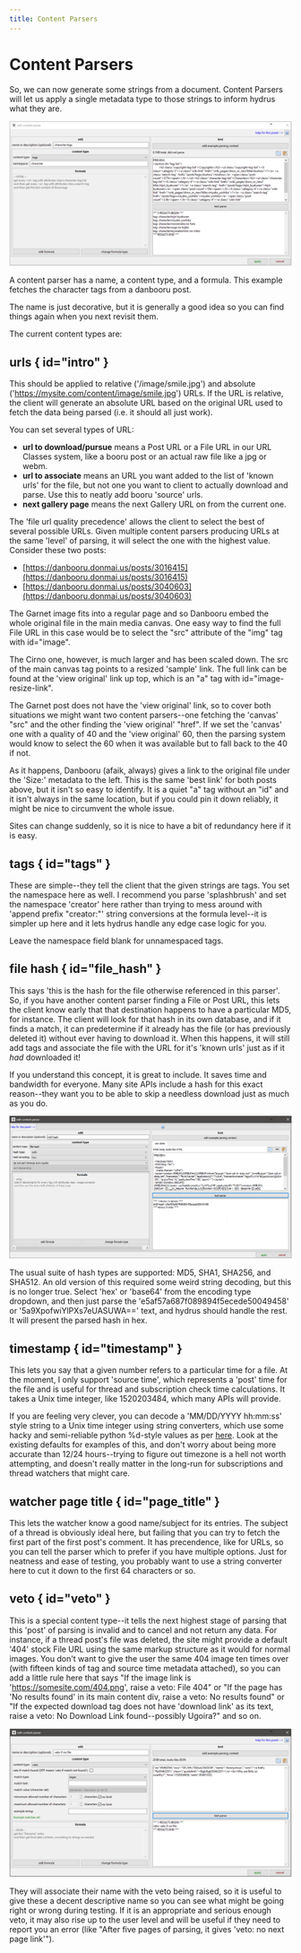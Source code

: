 ```yaml
---
title: Content Parsers
---
```


# Content Parsers

So, we can now generate some strings from a document. Content Parsers will let us apply a single metadata type to those strings to inform hydrus what they are.

![](images/edit_content_parser_panel_tags.png)

A content parser has a name, a content type, and a formula. This example fetches the character tags from a danbooru post.

The name is just decorative, but it is generally a good idea so you can find things again when you next revisit them.

The current content types are:

## urls { id="intro" }

This should be applied to relative ('/image/smile.jpg') and absolute ('https://mysite.com/content/image/smile.jpg') URLs. If the URL is relative, the client will generate an absolute URL based on the original URL used to fetch the data being parsed (i.e. it should all just work).

You can set several types of URL:

*   **url to download/pursue** means a Post URL or a File URL in our URL Classes system, like a booru post or an actual raw file like a jpg or webm.
*   **url to associate** means an URL you want added to the list of 'known urls' for the file, but not one you want to client to actually download and parse. Use this to neatly add booru 'source' urls.
*   **next gallery page** means the next Gallery URL on from the current one.

The 'file url quality precedence' allows the client to select the best of several possible URLs. Given multiple content parsers producing URLs at the same 'level' of parsing, it will select the one with the highest value. Consider these two posts:

*   [https://danbooru.donmai.us/posts/3016415](https://danbooru.donmai.us/posts/3016415)
*   [https://danbooru.donmai.us/posts/3040603](https://danbooru.donmai.us/posts/3040603)

The Garnet image fits into a regular page and so Danbooru embed the whole original file in the main media canvas. One easy way to find the full File URL in this case would be to select the "src" attribute of the "img" tag with id="image".

The Cirno one, however, is much larger and has been scaled down. The src of the main canvas tag points to a resized 'sample' link. The full link can be found at the 'view original' link up top, which is an "a" tag with id="image-resize-link".

The Garnet post does not have the 'view original' link, so to cover both situations we might want two content parsers--one fetching the 'canvas' "src" and the other finding the 'view original' "href". If we set the 'canvas' one with a quality of 40 and the 'view original' 60, then the parsing system would know to select the 60 when it was available but to fall back to the 40 if not.

As it happens, Danbooru (afaik, always) gives a link to the original file under the 'Size:' metadata to the left. This is the same 'best link' for both posts above, but it isn't so easy to identify. It is a quiet "a" tag without an "id" and it isn't always in the same location, but if you could pin it down reliably, it might be nice to circumvent the whole issue.

Sites can change suddenly, so it is nice to have a bit of redundancy here if it is easy.

## tags { id="tags" }

These are simple--they tell the client that the given strings are tags. You set the namespace here as well. I recommend you parse 'splashbrush' and set the namespace 'creator' here rather than trying to mess around with 'append prefix "creator:"' string conversions at the formula level--it is simpler up here and it lets hydrus handle any edge case logic for you.

Leave the namespace field blank for unnamespaced tags.

## file hash { id="file_hash" }

This says 'this is the hash for the file otherwise referenced in this parser'. So, if you have another content parser finding a File or Post URL, this lets the client know early that that destination happens to have a particular MD5, for instance. The client will look for that hash in its own database, and if it finds a match, it can predetermine if it already has the file (or has previously deleted it) without ever having to download it. When this happens, it will still add tags and associate the file with the URL for it's 'known urls' just as if it _had_ downloaded it!

If you understand this concept, it is great to include. It saves time and bandwidth for everyone. Many site APIs include a hash for this exact reason--they want you to be able to skip a needless download just as much as you do.

![](images/edit_content_parser_panel_hash.png)

The usual suite of hash types are supported: MD5, SHA1, SHA256, and SHA512. An old version of this required some weird string decoding, but this is no longer true. Select 'hex' or 'base64' from the encoding type dropdown, and then just parse the 'e5af57a687f089894f5ecede50049458' or '5a9XpofwiYlPXs7eUASUWA==' text, and hydrus should handle the rest. It will present the parsed hash in hex.

## timestamp { id="timestamp" }

This lets you say that a given number refers to a particular time for a file. At the moment, I only support 'source time', which represents a 'post' time for the file and is useful for thread and subscription check time calculations. It takes a Unix time integer, like 1520203484, which many APIs will provide.

If you are feeling very clever, you can decode a 'MM/DD/YYYY hh:mm:ss' style string to a Unix time integer using string converters, which use some hacky and semi-reliable python %d-style values as per [here](https://docs.python.org/2/library/datetime.html#strftime-and-strptime-behavior). Look at the existing defaults for examples of this, and don't worry about being more accurate than 12/24 hours--trying to figure out timezone is a hell not worth attempting, and doesn't really matter in the long-run for subscriptions and thread watchers that might care.

## watcher page title { id="page_title" }

This lets the watcher know a good name/subject for its entries. The subject of a thread is obviously ideal here, but failing that you can try to fetch the first part of the first post's comment. It has precendence, like for URLs, so you can tell the parser which to prefer if you have multiple options. Just for neatness and ease of testing, you probably want to use a string converter here to cut it down to the first 64 characters or so.

## veto { id="veto" }

This is a special content type--it tells the next highest stage of parsing that this 'post' of parsing is invalid and to cancel and not return any data. For instance, if a thread post's file was deleted, the site might provide a default '404' stock File URL using the same markup structure as it would for normal images. You don't want to give the user the same 404 image ten times over (with fifteen kinds of tag and source time metadata attached), so you can add a little rule here that says "If the image link is 'https://somesite.com/404.png', raise a veto: File 404" or "If the page has 'No results found' in its main content div, raise a veto: No results found" or "If the expected download tag does not have 'download link' as its text, raise a veto: No Download Link found--possibly Ugoira?" and so on.

![](images/edit_content_parser_panel_veto.png)

They will associate their name with the veto being raised, so it is useful to give these a decent descriptive name so you can see what might be going right or wrong during testing. If it is an appropriate and serious enough veto, it may also rise up to the user level and will be useful if they need to report you an error (like "After five pages of parsing, it gives 'veto: no next page link'").
